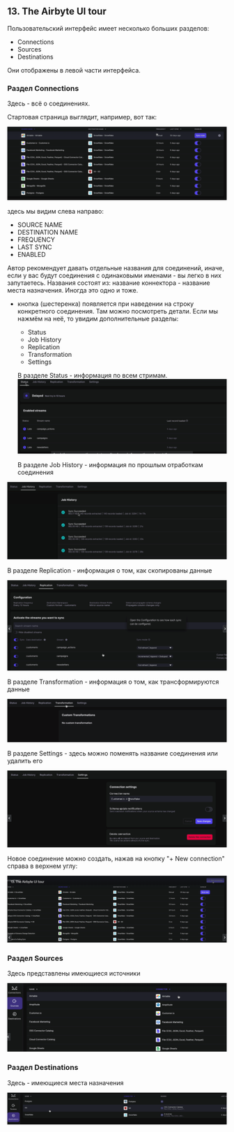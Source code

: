 ## 13. The Airbyte UI tour

Пользовательский интерфейс имеет несколько больших разделов:
- Connections
- Sources
- Destinations

Они отображены в левой части интерфейса.
  
### Раздел Connections

Здесь - всё о соединениях.

Стартовая страница выглядит, например, вот так:

![cover](https://github.com/Malakhova-Natalya/IT_courses/blob/main/The%20Complete%20Hands-on%20Introduction%20to%20Airbyte/26%20-%20UI%20start%20page.png)

здесь мы видим слева направо:
- SOURCE NAME
- DESTINATION NAME
- FREQUENCY
- LAST SYNC
- ENABLED
  
Автор рекомендует давать отдельные названия для соединений, иначе, если у вас будут соединения с одинаковыми именами - вы легко в них запутаетесь.
Названия состоят из: название коннектора - название места назначения. Иногда это одно и тоже.

- кнопка (шестеренка) появляется при наведении на строку конкретного соединения. Там можно посмотреть детали. Если мы нажмём на неё, то увидим дополнительные разделы:

  - Status
  - Job History
  - Replication
  - Transformation
  - Settings

  В разделе Status - информация по всем стримам.
![cover](https://github.com/Malakhova-Natalya/IT_courses/blob/main/The%20Complete%20Hands-on%20Introduction%20to%20Airbyte/27%20-%20details.png)

  В разделе Job History - информация по прошлым отработкам соединения

![cover](https://github.com/Malakhova-Natalya/IT_courses/blob/main/The%20Complete%20Hands-on%20Introduction%20to%20Airbyte/28%20-%20Job%20History.png)

  В разделе Replication - информация о том, как скопированы данные
  
![cover](https://github.com/Malakhova-Natalya/IT_courses/blob/main/The%20Complete%20Hands-on%20Introduction%20to%20Airbyte/29%20-%20Replication.png)

  В разделе Transformation - информация о том, как трансформируются данные

  ![cover](https://github.com/Malakhova-Natalya/IT_courses/blob/main/The%20Complete%20Hands-on%20Introduction%20to%20Airbyte/30%20-%20Transformation.png)

  В разделе Settings - здесь можно поменять название соединения или удалить его

![cover](https://github.com/Malakhova-Natalya/IT_courses/blob/main/The%20Complete%20Hands-on%20Introduction%20to%20Airbyte/31%20-%20Settings.png)

Новое соединение можно создать, нажав на кнопку "+ New connection" справа в верхнем углу:

![cover](https://github.com/Malakhova-Natalya/IT_courses/blob/main/The%20Complete%20Hands-on%20Introduction%20to%20Airbyte/32%20-%20New%20connection.png)

### Раздел Sources

Здесь представлены имеющиеся источники

![cover](https://github.com/Malakhova-Natalya/IT_courses/blob/main/The%20Complete%20Hands-on%20Introduction%20to%20Airbyte/33%20-%20Sources.png)

### Раздел Destinations

Здесь -  имеющиеся места назначения

![cover](https://github.com/Malakhova-Natalya/IT_courses/blob/main/The%20Complete%20Hands-on%20Introduction%20to%20Airbyte/34%20-%20Destinations.png)


